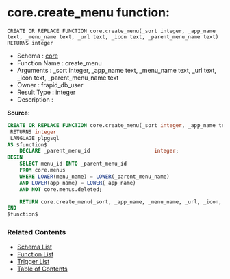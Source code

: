 # core.create_menu function:

```plpgsql
CREATE OR REPLACE FUNCTION core.create_menu(_sort integer, _app_name text, _menu_name text, _url text, _icon text, _parent_menu_name text)
RETURNS integer
```
* Schema : [core](../../schemas/core.md)
* Function Name : create_menu
* Arguments : _sort integer, _app_name text, _menu_name text, _url text, _icon text, _parent_menu_name text
* Owner : frapid_db_user
* Result Type : integer
* Description : 


**Source:**
```sql
CREATE OR REPLACE FUNCTION core.create_menu(_sort integer, _app_name text, _menu_name text, _url text, _icon text, _parent_menu_name text)
 RETURNS integer
 LANGUAGE plpgsql
AS $function$
    DECLARE _parent_menu_id                     integer;
BEGIN
    SELECT menu_id INTO _parent_menu_id
    FROM core.menus
    WHERE LOWER(menu_name) = LOWER(_parent_menu_name)
    AND LOWER(app_name) = LOWER(_app_name)
	AND NOT core.menus.deleted;

    RETURN core.create_menu(_sort, _app_name, _menu_name, _url, _icon, _parent_menu_id);
END
$function$

```

### Related Contents
* [Schema List](../../schemas.md)
* [Function List](../../functions.md)
* [Trigger List](../../triggers.md)
* [Table of Contents](../../README.md)


